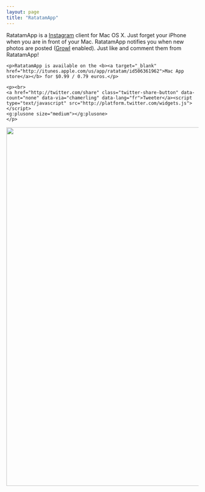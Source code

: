 ```yaml
---
layout: page
title: "RatatamApp"
---
```

				
<div class="well">
	<p>RatatamApp is a <a href="http://instagr.am">Instagram</a> client for Mac OS X. Just forget your iPhone when you are in front of your Mac. RatatamApp notifies you when new photos are posted (<a href="http://growl.info">Growl</a> enabled). Just like and comment them from RatatamApp!</p>
	
	<p>RatatamApp is available on the <b><a target="_blank" href="http://itunes.apple.com/us/app/ratatam/id506361962">Mac App store</a></b> for $0.99 / 0.79 euros.</p>
	
	<p><br>
	<a href="http://twitter.com/share" class="twitter-share-button" data-count="none" data-via="chamerling" data-lang="fr">Tweeter</a><script type="text/javascript" src="http://platform.twitter.com/widgets.js"></script>
	<g:plusone size="medium"></g:plusone>
	</p>
</div>

<div align="center">
	<img src="http://f.cl.ly/items/0T2X3B1z3D2x0f1Y0a04/ratatam10.png" width="940"/>
</div>